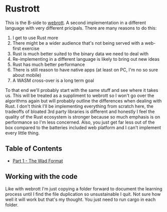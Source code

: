 Rustrott
========

This is the B-side to [webrott](https://github.com/ndesmic/webrott).  A second implementation in a different language with very different pricipals.  There are many reasons to do this:

1) I get to use Rust more
2) There might be a wider audience that's not being served with a web-first exercise
3) Rust is much better suited to the binary data we need to deal with
4) Re-implementing in a different language is likely to bring out new ideas
5) Rust has much better performance
6) There is still reason to have native apps (at least on PC, I'm no so sure about mobile)
7) A WASM cross-over is a long term goal

To that end we'll probably start with the same stuff and see where it takes us.  This will be treated as a suppliment to webrott so I won't go over the algorithms again but will probably outline the differences when dealing with Rust.  I don't think I'll be implementing everything from scratch here, the tradeoffs of bloated 3rd party libraries is different and honestly I feel the quality of the Rust ecosystem is stronger because so much emphasis is on performance so I'm less concerned.  Also, you just get far less out of the box compared to the batteries included web platform and I can't implement every little thing.

Table of Contents
-----------------

- [Part 1 - The Wad Format](part1/wad.md)

Working with the code
---------------------

Like with webrott I'm just copying a folder forward to document the learning process until I find the file duplication so unsustainable I quit.  Not sure how well it will work but that's my thought.  You just need to run cargo in each folder.